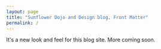 ```yaml
---
layout: page
title: "Sunflower Dojo and Design blog, Front Matter"
permalink: /
---
```


It's a new look and feel for this blog site.
More coming soon.

